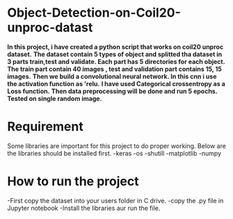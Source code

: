 # Object-Detection-on-Coil20-unproc-datast
**In this project, i have created a python script that works on coil20 unproc dataset.**
**The dataset contain 5 types of object and splitted tha dataset in 3 parts train,test and validate. Each part has 5 directories for each object.**
**The train part contain 40 images , test and validation part contains 15, 15 images.**
**Then we build a convolutional neural network. In this cnn i use the activation function as 'relu.**
**I have used Categorical crossentropy as a  Loss function.**
**Then data preprocessing will be done and run 5 epochs.**
**Tested on single random image.**

# Requirement
Some libraries are important for this project to do proper working. Below are the libraries should be installed first.
-keras
-os
-shutill
-matplotlib
-numpy

# How to run the project
-First copy the dataset into your users folder in C drive.
-copy the .py file in Jupyter notebook
-Install the libraries aur run the file.

